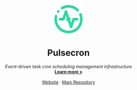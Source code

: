 <p align="center">
<a href="https://www.pulsecron.com">
  <img src="./pulse.png" width="100" alt="project-logo">
  </a>
</p>
<p align="center">
    <h1 align="center">Pulsecron</h1>
</p>
  <p align="center">
      <em>Event-driven task cron scheduling management infrastructure</em>
    <br />
    <a href="https://www.pulsecron.com"><strong>Learn more »</strong></a>
    <br />
    <br />
    <a href="https://www.pulsecron.com">Website</a>
    ·
    <a href="https://github.com/pulsecron/pulse">Main Repository</a>
 
  </p>
